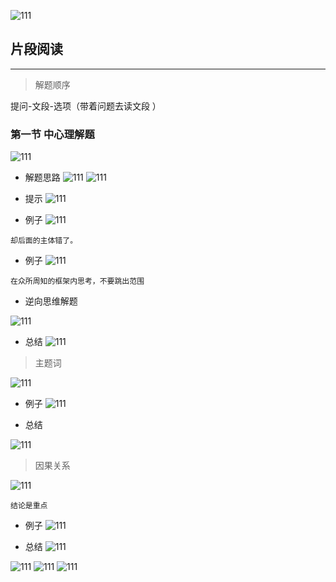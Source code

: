 
![111](../images4/02.png)

## 片段阅读
----
> 解题顺序

提问-文段-选项（带着问题去读文段
）

### 第一节 中心理解题

![111](../images4/03.png)

- 解题思路
![111](../images4/04.png)
![111](../images4/05.png)

- 提示
![111](../images4/06.png)

- 例子
![111](../images4/07.png)

```
却后面的主体错了。
```
- 例子
![111](../images4/08.png)

```
在众所周知的框架内思考，不要跳出范围
```

- 逆向思维解题

![111](../images4/09.png)

- 总结
![111](../images4/10.png)

> 主题词

![111](../images4/11.png)

- 例子
![111](../images4/12.png)

- 总结

![111](../images4/13.png)

> 因果关系

![111](../images4/14.png)

```
结论是重点
```
- 例子
![111](../images4/15.png)

- 总结
![111](../images4/16.png)

![111](../images4/17.png)
![111](../images4/18.png)
![111](../images4/19.png)

